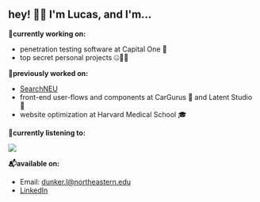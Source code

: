 ## hey! 🧙‍♂️ I'm Lucas, and I'm...

**🚀currently working on:**
* penetration testing software at Capital One 💸
* top secret personal projects 🤐🕵️‍♀️

**👴previously worked on:**
* [SearchNEU](https://github.com/sandboxnu/searchneu)
* front-end user-flows and components at CarGurus 🚗 and Latent Studio 🤖
* website optimization at Harvard Medical School 🎓

**🎸currently listening to:**

<a href="https://www.last.fm/user/LucasDunker"><img src="https://lastfm-recently-played.vercel.app/api?user=LucasDunker&count=3" height="auto" width="auto"/></a>


**📬available on:**
* Email: <a href="mailto:dunker.l@northeastern.edu">dunker.l@northeastern.edu</a>
* [LinkedIn](https://www.linkedin.com/in/lucasdunker/)

<!--
**Lucas-Dunker/Lucas-Dunker** is a ✨ _special_ ✨ repository because its `README.md` (this file) appears on your GitHub profile.

Here are some ideas to get you started:

- 🔭 I’m currently working on ...
- 🌱 I’m currently learning ...
- 👯 I’m looking to collaborate on ...
- 🤔 I’m looking for help with ...
- 💬 Ask me about ...
- 📫 How to reach me: ...
- 😄 Pronouns: ...
- ⚡ Fun fact: ...
-->
